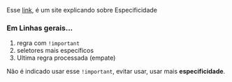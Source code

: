 Esse [link](https://developer.mozilla.org/pt-BR/docs/Web/CSS), é um site explicando sobre Especificidade 

### Em Linhas gerais...
1. regra com `!important`
2. seletores mais específicos
3. Ultima regra processada (empate)

Não é indicado usar esse `!important`, evitar usar, usar mais **especificidade**.
